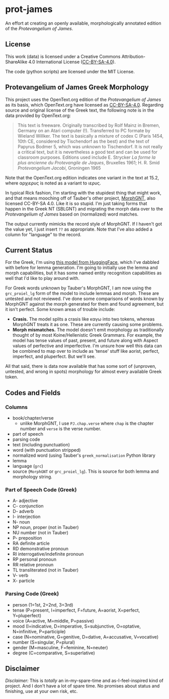 # prot-james
An effort at creating an openly available, morphologically annotated edition of the _Protevangelium of James_.

## License
This work (data) is licensed under a Creative Commons Attribution-ShareAlike 4.0 International License
([CC-BY-SA-4.0](http://creativecommons.org/licenses/by-sa/4.0/)).

The code (python scripts) are licensed under the MIT License.

## Protevangelium of James Greek Morphology

This project uses the OpenText.org edition of the _Protevangelium of James_ as its basis, which OpenText.org have 
licensed as [CC-BY-SA-4.0](http://creativecommons.org/licenses/by-sa/4.0/). Regarding source and original license 
of the Greek text, the following note is in the data provided by OpenText.org:

> This text is freeware. Originally transcribed by Rolf Mainz in Bremen, Germany on an Atari computer (!). Transferred 
> to PC formate by Wieland Willker. The text is basically a mixture of codex C (Paris 1454, 10th CE, considered by 
> Tischendorf as the best) and the text of Papyrus Bodmer 5, which was unknown to Tischendorf. It is not really a 
> critical text, but it is nevertheless a good text and can be used for classroom purposes. Editions used include 
> E. Strycker _La forme la plus ancienne du Protevangile de Jaques_, Bruxelles 1961; H. R. Smid _Protevangelium Jacobi_,
> Groningen 1965

Note that the OpenText.org edition indicates one variant in the text at 15.2, where αρχιερυς is noted as a variant to 
ιερυς. 

In typical Rick fashion, I'm starting with the stupidest thing that might work, and that means mooching off of Tauber's 
other project, [MorphGNT](https://github.com/MorphGNT), also licensed CC-BY-SA 4.0. Like it is so stupid. I'm just 
taking forms that happen in the Greek NT (SBLGNT) and migrating the morph data over to the _Protevangelium of James_ 
based on (normalized) word matches.

The output currently mimicks the record style of MorphGNT. If I haven't got the value yet, I just insert `??` as 
appropriate. Note that I've also added a column for "language" to the record. 

## Current Status

For the Greek, I'm using [this model from HuggingFace](https://huggingface.co/Jacobo/grc_proiel_lg), which
I've dabbled with before for lemma generation. I'm going to initially use the lemma and morph capabilities,
but it has some named entity recognition capabilities as well that I'd like to play around with.

For Greek words unknown by Tauber's MorphGNT, I am now using the `grc_proiel_lg` form of the model to 
include lemmas and morph. These are untested and not reviewed. I've done some comparisons of words known
by MorphGNT against the morph generated for them and found agreement, but it isn't perfect. Some known areas
of trouble include:

* **Crasis.** The model splits a crasis like καγω into two tokens, whereas MorphGNT treats it as one. These are 
currently causing some problems.
* **Morph mismatches.** The model doesn't emit morphology as traditionally thought of by most Koine/Hellenistic 
Greek Grammars. For example, the model has tense values of past, present, and future along with Aspect values of 
perfective and imperfective. I'm unsure how well this data can be combined to map over to include as 'tense' stuff 
like aorist, perfect, imperfect, and pluperfect. But we'll see.

All that said, there is data now available that has some sort of (unproven, untested, and wrong in spots) morphology for
almost every available Greek token.

## Codes and Fields

### Columns

 * book/chapter/verse
   * unlike MorphGNT, I use `PJ.chap.verse` where `chap` is the chapter number and `verse` is the verse number.
 * part of speech
 * parsing code
 * text (including punctuation)
 * word (with punctuation stripped)
 * normalized word (using Tauber's `greek_normalisation` Python library
 * lemma
 * language (`grc`)
 * source (`MorphGNT` or `grc_proiel_lg`). This is source for both lemma and morphology string.

### Part of Speech Code (Greek)

* A- adjective  
* C- conjunction  
* D- adverb  
* I- interjection  
* N- noun
* NP noun, proper (not in Tauber)
* NU number (not in Tauber)
* P- preposition  
* RA definite article  
* RD demonstrative pronoun  
* RI interrogative/indefinite pronoun  
* RP personal pronoun  
* RR relative pronoun  
* TL transliterated (not in Tauber)
* V- verb  
* X- particle  

### Parsing Code (Greek)

 * person (1=1st, 2=2nd, 3=3rd)
 * tense (P=present, I=imperfect, F=future, A=aorist, X=perfect, Y=pluperfect)
 * voice (A=active, M=middle, P=passive)
 * mood (I=indicative, D=imperative, S=subjunctive, O=optative, N=infinitive, P=participle)
 * case (N=nominative, G=genitive, D=dative, A=accusative, V=vocative)
 * number (S=singular, P=plural)
 * gender (M=masculine, F=feminine, N=neuter)
 * degree (C=comparative, S=superlative)
 
## Disclaimer
*Disclaimer:* This is _totally_ an in-my-spare-time and as-I-feel-inspired kind of project. And I don't have a lot of 
spare time. No promises about status and finishing, use at your own risk, etc.
